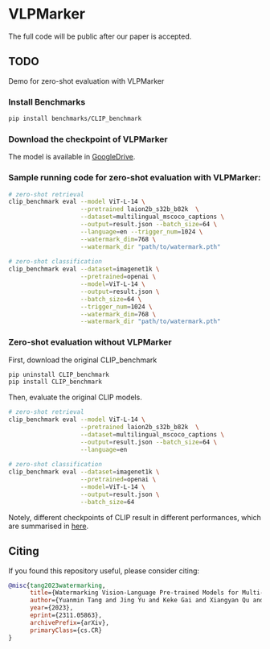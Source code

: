 # VLPMarker
The full code will be public after our paper is accepted.

## TODO
Demo for zero-shot evaluation with VLPMarker

### Install Benchmarks
```bash
pip install benchmarks/CLIP_benchmark
```

### Download the checkpoint of VLPMarker
The model is available in [GoogleDrive](https://drive.google.com/file/d/1YdNz35tAuEEGwrpQDU1ASRnS4a0Q6i3W/view?usp=sharing).

### Sample running code for zero-shot evaluation with VLPMarker:
```bash
# zero-shot retrieval 
clip_benchmark eval --model ViT-L-14 \
                    --pretrained laion2b_s32b_b82k  \
                    --dataset=multilingual_mscoco_captions \
                    --output=result.json --batch_size=64 \
                    --language=en --trigger_num=1024 \
                    --watermark_dim=768 \
                    --watermark_dir "path/to/watermark.pth"
                    
# zero-shot classification 
clip_benchmark eval --dataset=imagenet1k \
                    --pretrained=openai \
                    --model=ViT-L-14 \
                    --output=result.json \
                    --batch_size=64 \
                    --trigger_num=1024 \
                    --watermark_dim=768 \
                    --watermark_dir "path/to/watermark.pth"
```

### Zero-shot evaluation without VLPMarker

First, download the original CLIP_benchmark

```bash
pip uninstall CLIP_benchmark
pip install CLIP_benchmark
```

Then, evaluate the original CLIP models.
```bash
# zero-shot retrieval 
clip_benchmark eval --model ViT-L-14 \
                    --pretrained laion2b_s32b_b82k  \
                    --dataset=multilingual_mscoco_captions \
                    --output=result.json --batch_size=64 \
                    --language=en
                    
# zero-shot classification 
clip_benchmark eval --dataset=imagenet1k \
                    --pretrained=openai \
                    --model=ViT-L-14 \
                    --output=result.json \
                    --batch_size=64 
```
Notely, different checkpoints of CLIP result in different performances, which are summarised in [here](https://drive.google.com/file/d/1YdNz35tAuEEGwrpQDU1ASRnS4a0Q6i3W/view?usp=sharing](https://github.com/LAION-AI/CLIP_benchmark/blob/main/benchmark/benchmark.csv)).
## Citing

If you found this repository useful, please consider citing:

```bibtex
@misc{tang2023watermarking,
      title={Watermarking Vision-Language Pre-trained Models for Multi-modal Embedding as a Service}, 
      author={Yuanmin Tang and Jing Yu and Keke Gai and Xiangyan Qu and Yue Hu and Gang Xiong and Qi Wu},
      year={2023},
      eprint={2311.05863},
      archivePrefix={arXiv},
      primaryClass={cs.CR}
}
```

